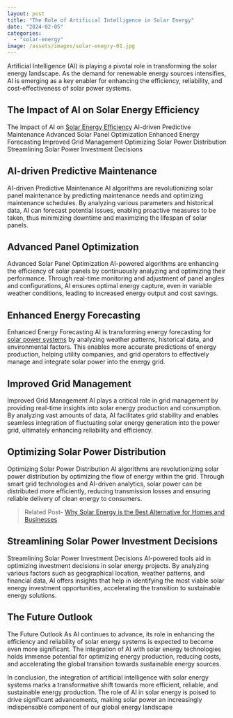 ```yaml
---
layout: post
title: "The Role of Artificial Intelligence in Solar Energy"
date: "2024-02-05"
categories: 
  - "solar-energy"
image: /assets/images/solar-enegry-01.jpg
---
```


Artificial Intelligence (AI) is playing a pivotal role in transforming the solar energy landscape. As the demand for renewable energy sources intensifies, AI is emerging as a key enabler for enhancing the efficiency, reliability, and cost-effectiveness of solar power systems.

## The Impact of AI on Solar Energy Efficiency

The Impact of AI on [Solar Energy Efficiency](/microinverters-unveiled-revolutionizing-solar-energy-efficiency/) AI-driven Predictive Maintenance Advanced Solar Panel Optimization Enhanced Energy Forecasting Improved Grid Management Optimizing Solar Power Distribution Streamlining Solar Power Investment Decisions

## AI-driven Predictive Maintenance

AI-driven Predictive Maintenance AI algorithms are revolutionizing solar panel maintenance by predicting maintenance needs and optimizing maintenance schedules. By analyzing various parameters and historical data, AI can forecast potential issues, enabling proactive measures to be taken, thus minimizing downtime and maximizing the lifespan of solar panels.

## Advanced Panel Optimization

Advanced Solar Panel Optimization AI-powered algorithms are enhancing the efficiency of solar panels by continuously analyzing and optimizing their performance. Through real-time monitoring and adjustment of panel angles and configurations, AI ensures optimal energy capture, even in variable weather conditions, leading to increased energy output and cost savings.

## Enhanced Energy Forecasting

Enhanced Energy Forecasting AI is transforming energy forecasting for [solar power systems](/how-is-a-solar-energy-system-composed/) by analyzing weather patterns, historical data, and environmental factors. This enables more accurate predictions of energy production, helping utility companies, and grid operators to effectively manage and integrate solar power into the energy grid.

## Improved Grid Management

Improved Grid Management AI plays a critical role in grid management by providing real-time insights into solar energy production and consumption. By analyzing vast amounts of data, AI facilitates grid stability and enables seamless integration of fluctuating solar energy generation into the power grid, ultimately enhancing reliability and efficiency.

## Optimizing Solar Power Distribution

Optimizing Solar Power Distribution AI algorithms are revolutionizing solar power distribution by optimizing the flow of energy within the grid. Through smart grid technologies and AI-driven analytics, solar power can be distributed more efficiently, reducing transmission losses and ensuring reliable delivery of clean energy to consumers.

> Related Post- [Why Solar Energy is the Best Alternative for Homes and Businesses](/why-solar-energy-is-the-best-alternative/)

## Streamlining Solar Power Investment Decisions

Streamlining Solar Power Investment Decisions AI-powered tools aid in optimizing investment decisions in solar energy projects. By analyzing various factors such as geographical location, weather patterns, and financial data, AI offers insights that help in identifying the most viable solar energy investment opportunities, accelerating the transition to sustainable energy solutions.

## The Future Outlook

The Future Outlook As AI continues to advance, its role in enhancing the efficiency and reliability of solar energy systems is expected to become even more significant. The integration of AI with solar energy technologies holds immense potential for optimizing energy production, reducing costs, and accelerating the global transition towards sustainable energy sources.

In conclusion, the integration of artificial intelligence with solar energy systems marks a transformative shift towards more efficient, reliable, and sustainable energy production. The role of AI in solar energy is poised to drive significant advancements, making solar power an increasingly indispensable component of our global energy landscape
